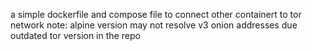 a simple dockerfile and compose file to connect other containert to tor network
note: alpine version may not resolve v3 onion addresses due outdated tor version in the repo
